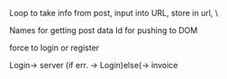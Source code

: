 Loop to take info from post, input into URL, store in url, 
\



Names for getting post data
Id for pushing to DOM


force to login or register





Login-> server (if err. -> Login)else(-> invoice

